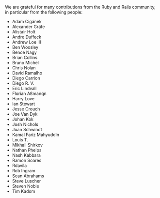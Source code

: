 We are grateful for many contributions from the Ruby and Rails
community, in particular from the following people:

* Adam Cigánek
* Alexander Gräfe
* Alistair Holt
* Andre Duffeck
* Andrew Loe III
* Ben Woosley
* Bence Nagy
* Brian Collins
* Bruno Michel
* Chris Nolan
* David Ramalho
* Diego Carrion
* Diego R. V.
* Eric Lindvall
* Florian Aßmanqn
* Harry Love
* Ian Stewart
* Jesse Crouch
* Joe Van Dyk
* Johan Kok
* Josh Nichols
* Juan Schwindt
* Kamal Fariz Mahyuddin
* Louis T.
* Mikhail Shirkov
* Nathan Phelps
* Nash Kabbara
* Ramon Soares
* Rdavila
* Rob Ingram
* Sean Abrahams
* Steve Luscher
* Steven Noble
* Tim Kadom
